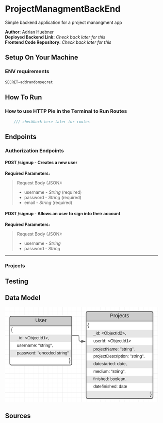# ProjectManagmentBackEnd

Simple backend application for a project manangment app  

**Author:** Adrian Huebner  
**Deployed Backend Link:** *Check back later for this*  
**Frontend Code Repository:** *Check back later for this*

## Setup On Your Machine

### ENV requirements

```js
SECRET=addrandomsecret
```

## How To Run

### How to use HTTP Pie in the Terminal to Run Routes

``` js
    /// checkback here later for routes
```

## Endpoints

### Authorization Endpoints

#### **POST /signup** - Creates a new user

**Required Parameters:**

>Request Body (JSON):
>- username - _String_ (required)
>- password - _String_ (required)
>- email - _String_ (required)

#### **POST /signup** - Allows an user to sign into their account

**Required Parameters:**

>Request Body (JSON):
>- username - _String_
>- password - _String_

---

### Projects

## Testing

## Data Model

![DataModel](./assets/DataModel.png)

## Sources
